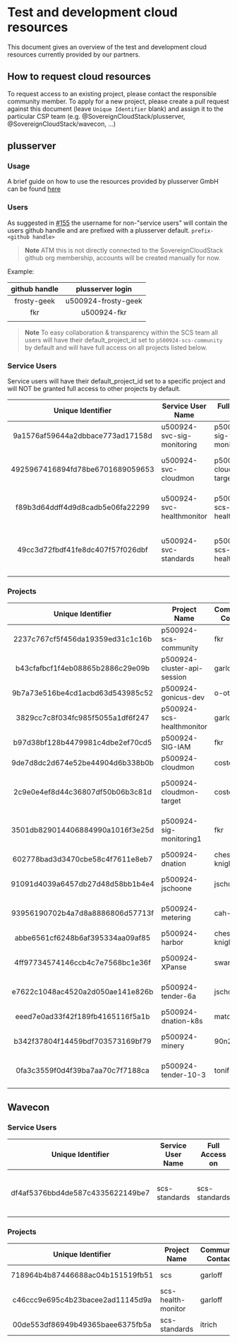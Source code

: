 # Test and development cloud resources

This document gives an overview of the test and development cloud resources currently provided by our partners.

## How to request cloud resources

To request access to an existing project, please contact the responsible community member. To apply for a new project, please create a pull request against this document (leave `Unique Identifier` blank) and assign it to the particular CSP team (e.g. @SovereignCloudStack/plusserver, @SovereignCloudStack/wavecon, ...)

## plusserver

### Usage

A brief guide on how to use the resources provided by plusserver GmbH can be found [here](plusserver-gx-scs.md)

### Users

As suggested in [#155](https://github.com/SovereignCloudStack/standards/issues/155) the username for non-"service users" will contain the users github handle and are prefixed with a plusserver default.
`prefix-<github handle>`

> **Note**
> ATM this is not directly connected to the SovereignCloudStack github org membership, accounts will be created manually for now.

Example:

| github handle | plusserver login    |
| :-----------: | :-----------------: |
| frosty-geek   | u500924-frosty-geek |
| fkr           | u500924-fkr         |
|               |                     |

> **Note**
> To easy collaboration & transparency within the SCS team all users will have their default_project_id set to `p500924-scs-community` by default and will have full access on all projects listed below.

### Service Users

Service users will have their default_project_id set to a specific project and will NOT be granted full access to other projects by default.

| Unique Identifier                | Service User Name          | Full Access on            | Community Contact | Description                                   | Needed until |
| :------------------------------: | -------------------------- | ------------------------- | ----------------- | --------------------------------------------- | :----------: |
| 9a1576af59644a2dbbace773ad17158d | u500924-svc-sig-monitoring | p500924-sig-monitoring1   | fkr               | Service User - SIG Monitoring                 | 31.12.2023   |
| 4925967416894fd78be6701689059653 | u500924-svc-cloudmon       | p500924-cloudmon-target   | costelter         | Service User - CloudMon Test Project          | 31.12.2023   |
| f89b3d64ddff4d9d8cadb5e06fa22299 | u500924-svc-healthmonitor  | p500924-scs-healthmonitor | garloff           | Service User - SCS Health Monitor             | ∞            |
| 49cc3d72fbdf41fe8dc407f57f026dbf | u500924-svc-standards      | p500924-scs-healthmonitor | garloff           | Service User - SCS Standards Compliance Check | ∞            |
|                                  |                            |                           |                   |                                               |              |

### Projects

| Unique Identifier                | Project Name                | Community Contact | Description                       | Needed until |
| :------------------------------: | --------------------------- | ----------------- | --------------------------------- | :----------: |
| 2237c767cf5f456da19359ed31c1c16b | p500924-scs-community       | fkr               | SCS Community Project             | ∞            |
| b43cfafbcf1f4eb08865b2886c29e09b | p500924-cluster-api-session | garloff           | cluster-api hands on session      | ∞            |
| 9b7a73e516be4cd1acbd63d543985c52 | p500924-gonicus-dev         | o-otte            | GONICUS GmbH                      | ∞            |
| 3829cc7c8f034fc985f5055a1df6f247 | p500924-scs-healthmonitor   | garloff           | SCS Health Monitor                | ∞            |
| b97d38bf128b4479981c4dbe2ef70cd5 | p500924-SIG-IAM             | fkr               | SIG IAM                           | ∞            |
| 9de7d8dc2d674e52be44904d6b338b0b | p500924-cloudmon            | costelter         | CloudMon Test Project             | 31.12.2023   |
| 2c9e0e4ef8d44c36807df50b06b3c81d | p500924-cloudmon-target     | costelter         | Target project for CloudMon tests | 31.12.2023   |
| 3501db829014406884990a1016f3e25d | p500924-sig-monitoring1     | fkr               | SIG Monitoring - cloudmon target  | 31.12.2023   |
| 602778bad3d3470cbe58c4f7611e8eb7 | p500924-dnation             | chess-knight      | dNation dev for VP06c             | ∞            |
| 91091d4039a6457db27d48d58bb1b4e4 | p500924-jschoone            | jschoone          | KaaS dev and evaluation           | ∞            |
| 93956190702b4a7d8a8886806d57713f | p500924-metering            | cah-link          | Dev Environment for VP13          | 31.12.2023   |
| abbe6561cf6248b6af395334aa09af85 | p500924-harbor              | chess-knight      | SCS Harbor for VP06c              | ∞            |
| 4ff97734574146ccb4c7e7568bc1e36f | p500924-XPanse              | swaroopar         | Eclipse XPanse Projekt POC        | 31.11.2023   |
| e7622c1048ac4520a2d050ae141e826b | p500924-tender-6a           | jschoone          | Dev Environment for VP06a         | ∞            |
| eeed7e0ad33f42f189fb4165116f5a1b | p500924-dnation-k8s         | matofeder         | dNation dev for VP06c             | ∞            |
| b342f37804f14459bdf703573169bf79 | p500924-minery              | 90n20             | minery pentesting for VP09c       | 30.11.2024   |
| 0fa3c3559f0d4f39ba7aa70c7f7188ca | p500924-tender-10-3         | tonifinger        | Dev Environment for VP10-3        | ∞            |
|                                  |                             |                   |                                   |              |

## Wavecon

### Service Users

|        Unique Identifier         | Service User Name | Full Access on | Community Contact | Description                                   | Needed until |
| :------------------------------: | ----------------- | -------------- | ----------------- | --------------------------------------------- | :----------: |
| df4af5376bbd4de587c4335622149be7 | scs-standards     | scs-standards  | itrich            | Service User - SCS Standards Compliance Check |      ∞       |

### Projects

|        Unique Identifier         | Project Name       | Community Contact | Description        | Needed until |
| :------------------------------: | ------------------ | ----------------- | ------------------ | :----------: |
| 718964b4b87446688ac04b151519fb51 | scs                | garloff           | SCS Health Monitor |      ∞       |
| c46ccc9e695c4b23bacee2ad11145d9a | scs-health-monitor | garloff           | SCS Health Monitor |      ∞       |
| 00de553df86949b49365baee6375fb5a | scs-standards      | itrich            | SCS Health Monitor |      ∞       |
